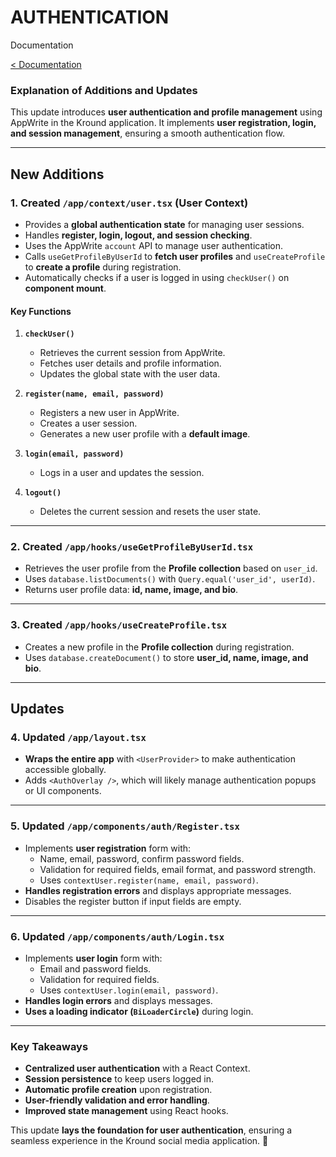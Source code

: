 # AUTHENTICATION  
Documentation 

[< Documentation](./README.md) 

### **Explanation of Additions and Updates**  

This update introduces **user authentication and profile management** using AppWrite in the Kround application. It implements **user registration, login, and session management**, ensuring a smooth authentication flow.

---

## **New Additions**

### **1. Created `/app/context/user.tsx` (User Context)**
- Provides a **global authentication state** for managing user sessions.
- Handles **register, login, logout, and session checking**.
- Uses the AppWrite `account` API to manage user authentication.
- Calls `useGetProfileByUserId` to **fetch user profiles** and `useCreateProfile` to **create a profile** during registration.
- Automatically checks if a user is logged in using `checkUser()` on **component mount**.

#### **Key Functions**
1. **`checkUser()`**  
   - Retrieves the current session from AppWrite.
   - Fetches user details and profile information.
   - Updates the global state with the user data.

2. **`register(name, email, password)`**  
   - Registers a new user in AppWrite.
   - Creates a user session.
   - Generates a new user profile with a **default image**.

3. **`login(email, password)`**  
   - Logs in a user and updates the session.

4. **`logout()`**  
   - Deletes the current session and resets the user state.

---

### **2. Created `/app/hooks/useGetProfileByUserId.tsx`**
- Retrieves the user profile from the **Profile collection** based on `user_id`.
- Uses `database.listDocuments()` with `Query.equal('user_id', userId)`.
- Returns user profile data: **id, name, image, and bio**.

---

### **3. Created `/app/hooks/useCreateProfile.tsx`**
- Creates a new profile in the **Profile collection** during registration.
- Uses `database.createDocument()` to store **user_id, name, image, and bio**.

---

## **Updates**

### **4. Updated `/app/layout.tsx`**
- **Wraps the entire app** with `<UserProvider>` to make authentication accessible globally.
- Adds `<AuthOverlay />`, which will likely manage authentication popups or UI components.

---

### **5. Updated `/app/components/auth/Register.tsx`**
- Implements **user registration** form with:
  - Name, email, password, confirm password fields.
  - Validation for required fields, email format, and password strength.
  - Uses `contextUser.register(name, email, password)`.
- **Handles registration errors** and displays appropriate messages.
- Disables the register button if input fields are empty.

---

### **6. Updated `/app/components/auth/Login.tsx`**
- Implements **user login** form with:
  - Email and password fields.
  - Validation for required fields.
  - Uses `contextUser.login(email, password)`.
- **Handles login errors** and displays messages.
- **Uses a loading indicator (`BiLoaderCircle`)** during login.

---

### **Key Takeaways**
- **Centralized user authentication** with a React Context.
- **Session persistence** to keep users logged in.
- **Automatic profile creation** upon registration.
- **User-friendly validation and error handling**.
- **Improved state management** using React hooks.

This update **lays the foundation for user authentication**, ensuring a seamless experience in the Kround social media application. 🚀